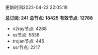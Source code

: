 更新时间2022-04-22 22:05:18

**总订阅: 241**
**总节点: 18425**
**有效节点: 12788**
- v2ray节点: 4288
- ss节点: 5838
- trojan节点: 445
- ssr节点: 2217
